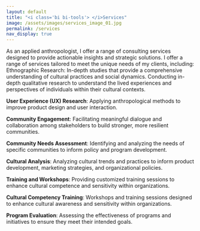 ```yaml
---
layout: default
title: "<i class='bi bi-tools'> </i>Services"
image: /assets/images/services_image_01.jpg
permalink: /services
nav_display: true
---
```


As an applied anthropologist, I offer a range of consulting services designed to provide actionable insights and strategic solutions. I offer a range of services tailored to meet the unique needs of my clients, including:
Ethnographic Research: In-depth studies that provide a comprehensive understanding of cultural practices and social dynamics. Conducting in-depth qualitative research to understand the lived experiences and perspectives of individuals within their cultural contexts.

**User Experience (UX) Research**: Applying anthropological methods to improve product design and user interaction.

**Community Engagement**: Facilitating meaningful dialogue and collaboration among stakeholders to build stronger, more resilient communities.

**Community Needs Assessment**: Identifying and analyzing the needs of specific communities to inform policy and program development.

**Cultural Analysis**: Analyzing cultural trends and practices to inform product development, marketing strategies, and organizational policies.

**Training and Workshops**: Providing customized training sessions to enhance cultural competence and sensitivity within organizations.

**Cultural Competency Training**: Workshops and training sessions designed to enhance cultural awareness and sensitivity within organizations.

**Program Evaluation**: Assessing the effectiveness of programs and initiatives to ensure they meet their intended goals.
